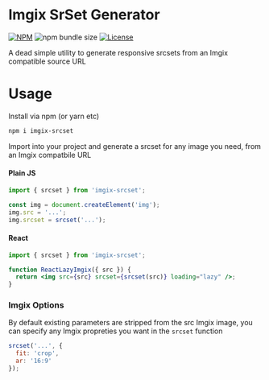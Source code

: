 # Imgix SrSet Generator

[![NPM](https://img.shields.io/npm/v/imgix-srcset)](https://www.npmjs.com/package/imgix-srcset) ![npm bundle size](https://img.shields.io/bundlephobia/minzip/imgix-srcset?label=size) [![License](https://img.shields.io/npm/l/imgix-srcset)](https://github.com/madeleineostoja/imgix-srcset/blob/master/LICENSE.md)

A dead simple utility to generate responsive srcsets from an Imgix compatible source URL

# Usage

Install via npm (or yarn etc)

```sh
npm i imgix-srcset
```

Import into your project and generate a srcset for any image you need, from an Imgix compatbile URL

#### Plain JS

```js
import { srcset } from 'imgix-srcset';

const img = document.createElement('img');
img.src = '...';
img.srcset = srcset('...');
```

#### React

```jsx
import { srcset } from 'imgix-srcset';

function ReactLazyImgix({ src }) {
  return <img src={src} srcset={srcset(src)} loading="lazy" />;
}
```

### Imgix Options

By default existing parameters are stripped from the src Imgix image, you can specify any Imgix propreties you want in the `srcset` function

```js
srcset('...', {
  fit: 'crop',
  ar: '16:9'
});
```
